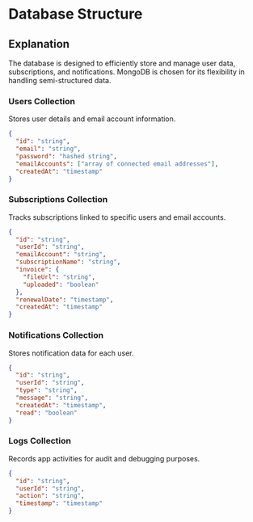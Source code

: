 # Database Structure

## Explanation

The database is designed to efficiently store and manage user data, subscriptions, and notifications. MongoDB is chosen for its flexibility in handling semi-structured data.

### Users Collection

Stores user details and email account information.

```json
{
  "id": "string",
  "email": "string",
  "password": "hashed string",
  "emailAccounts": ["array of connected email addresses"],
  "createdAt": "timestamp"
}
```

### Subscriptions Collection

Tracks subscriptions linked to specific users and email accounts.

```json
{
  "id": "string",
  "userId": "string",
  "emailAccount": "string",
  "subscriptionName": "string",
  "invoice": {
    "fileUrl": "string",
    "uploaded": "boolean"
  },
  "renewalDate": "timestamp",
  "createdAt": "timestamp"
}
```

### Notifications Collection

Stores notification data for each user.

```json
{
  "id": "string",
  "userId": "string",
  "type": "string",
  "message": "string",
  "createdAt": "timestamp",
  "read": "boolean"
}
```

### Logs Collection

Records app activities for audit and debugging purposes.

```json
{
  "id": "string",
  "userId": "string",
  "action": "string",
  "timestamp": "timestamp"
}
```
